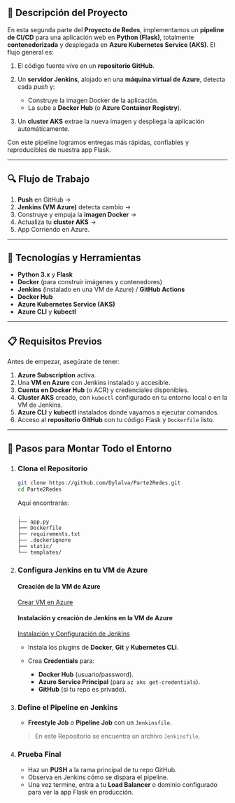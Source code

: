 ## 📖 Descripción del Proyecto

En esta segunda parte del **Proyecto de Redes**, implementamos un **pipeline de CI/CD** para una aplicación web en **Python (Flask)**, totalmente **contenedorizada** y desplegada en **Azure Kubernetes Service (AKS)**. El flujo general es:

1. El código fuente vive en un **repositorio GitHub**.
2. Un **servidor Jenkins**, alojado en una **máquina virtual de Azure**, detecta cada *push* y:

   * Construye la imagen Docker de la aplicación.
   * La sube a **Docker Hub** (o **Azure Container Registry**).
3. Un **cluster AKS** extrae la nueva imagen y despliega la aplicación automáticamente.

Con este pipeline logramos entregas más rápidas, confiables y reproducibles de nuestra app Flask.

---

## 🔍 Flujo de Trabajo

1. **Push** en GitHub →
2. **Jenkins (VM Azure)** detecta cambio →
3. Construye y empuja la **imagen Docker** →
4. Actualiza tu **cluster AKS** →
5. App Corriendo en Azure.

---

## 🧰 Tecnologías y Herramientas

* **Python 3.x** y **Flask**
* **Docker** (para construir imágenes y contenedores)
* **Jenkins** (instalado en una VM de Azure) / **GitHub Actions**
* **Docker Hub**
* **Azure Kubernetes Service (AKS)**
* **Azure CLI** y **kubectl**

---

## 📋 Requisitos Previos

Antes de empezar, asegúrate de tener:

1. **Azure Subscription** activa.
2. Una **VM en Azure** con Jenkins instalado y accesible.
3. **Cuenta en Docker Hub** (o ACR) y credenciales disponibles.
4. **Cluster AKS** creado, con `kubectl` configurado en tu entorno local o en la VM de Jenkins.
5. **Azure CLI** y **kubectl** instalados donde vayamos a ejecutar comandos.
6. Acceso al **repositorio GitHub** con tu código Flask y `Dockerfile` listo.

---

## 🚀 Pasos para Montar Todo el Entorno

1. ### Clona el Repositorio

   ```bash
   git clone https://github.com/Dylalva/Parte2Redes.git
   cd Parte2Redes
   ```

   Aquí encontrarás:

   ```
   .
   ├── app.py
   ├── Dockerfile
   ├── requirements.txt
   ├── .dockerignore
   ├── static/
   └── templates/
   ```

2. ### Configura Jenkins en tu VM de Azure
   #### Creación de la VM de **Azure**
   [Crear VM en Azure](Creación-de-la-VM-en-Azure)
   #### Instalación y creación de Jenkins en la VM de **Azure**
   [Instalación y Configuración de Jenkins](Instalación-y-Configuración-de-Jenkins)

   * Instala los plugins de **Docker**, **Git** y **Kubernetes CLI**.
   * Crea **Credentials** para:

     * **Docker Hub** (usuario/password).
     * **Azure Service Principal** (para `az aks get-credentials`).
     * **GitHub** (si tu repo es privado).

3. ### Define el Pipeline en Jenkins

   * **Freestyle Job** o **Pipeline Job** con un `Jenkinsfile`.
   > En este Repositorio se encuentra un archivo `Jenkinsfile`.

4. ### Prueba Final

   * Haz un **PUSH** a la rama principal de tu repo GitHub.
   * Observa en Jenkins cómo se dispara el pipeline.
   * Una vez termine, entra a tu **Load Balancer** o dominio configurado para ver la app Flask en producción.
